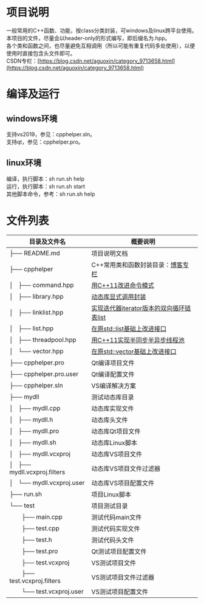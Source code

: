 # 项目说明 

一般常用的C++函数、功能，按class分类封装，可windows及linux跨平台使用。   
本项目的文件，尽量会以header-only的形式编写，即后缀名为.hpp。  
各个类和函数之间，也尽量避免互相调用（所以可能有重复代码多处使用），以便使用时直接包含头文件即可。  
CSDN专栏：[https://blog.csdn.net/aguoxin/category_9713658.html](https://blog.csdn.net/aguoxin/category_9713658.html)

# 编译及运行

## windows环境
支持vs2019，参见：cpphelper.sln。  
支持qt，参见：cpphelper.pro。

## linux环境
编译，执行脚本：sh run.sh help  
运行，执行脚本：sh run.sh start  
其他脚本命令，参考：sh run.sh help  

# 文件列表
| 目录及文件名                  | 概要说明 |  
| ----------------------------- | -------- |
| ├── README.md                 | 项目说明文档 |
| ├── cpphelper                 | C++常用类和函数封装目录：[博客专栏](https://blog.csdn.net/aguoxin/category_9713658.html)|
| │   ├── command.hpp           | [用C++11改进命令模式](https://blog.csdn.net/aguoxin/article/details/104279964) |
| │   ├── library.hpp           | [动态库显式调用封装](https://blog.csdn.net/aguoxin/article/details/104265711) |
| │   ├── linklist.hpp          | [实现迭代器iterator版本的双向循环链表list](https://blog.csdn.net/aguoxin/article/details/104577212) |
| │   ├── list.hpp              | [在原std::list基础上改进接口](https://blog.csdn.net/aguoxin/article/details/104416538) |
| │   ├── threadpool.hpp        | [用C++11实现半同步半异步线程池](https://blog.csdn.net/aguoxin/article/details/104353352) |
| │   └── vector.hpp            | [在原std::vector基础上改进接口](https://blog.csdn.net/aguoxin/article/details/104377293) |
| ├── cpphelper.pro             | Qt编译项目文件 |
| ├── cpphelper.pro.user        | Qt编译配置文件 |
| ├── cpphelper.sln             | VS编译解决方案 |
| ├── mydll                     | 测试动态库目录 |
| │   ├── mydll.cpp             | 动态库实现文件 |
| │   ├── mydll.h               | 动态库头文件 |
| │   ├── mydll.pro             | 动态库Qt项目文件 |
| │   ├── mydll.sh              | 动态库Linux脚本 |
| │   ├── mydll.vcxproj         | 动态库VS项目文件 |
| │   ├── mydll.vcxproj.filters | 动态库VS项目文件过滤器 |
| │   └── mydll.vcxproj.user    | 动态库VS项目配置文件 |
| ├── run.sh                    | 项目Linux脚本 |
| └── test                      | 项目测试目录 |
| 　　├── main.cpp              | 测试代码main文件 |
| 　　├── test.cpp              | 测试代码实现文件 |
| 　　├── test.h                | 测试代码头文件 |
| 　　├── test.pro              | Qt测试项目配置文件 |
| 　　├── test.vcxproj          | VS测试项目文件 |
| 　　├── test.vcxproj.filters  | VS测试项目文件过滤器 |
| 　　└── test.vcxproj.user     | VS测试项目配置文件 |  
 
